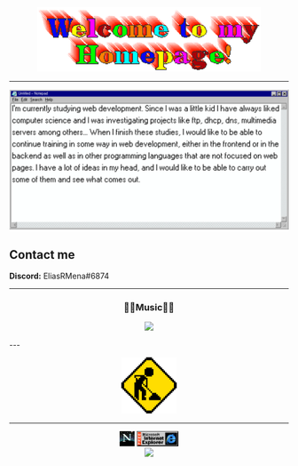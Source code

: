 <p align="center">
    <img src="img/welcome.gif" width="80%">
</p>

---

<img src="img/Banner-github.png">

## Contact me
**Discord:** EliasRMena#6874

---
<h3 align="center">🎵🎵Music🎵🎵</h3>
<p align="center">
    <a href="https://open.spotify.com/user/eliasrmena"><img src="https://eliasrmena.vercel.app/api/spotify"></a>
</p>
---

<p align="center">
    <img src="img/under-construction.gif" width="20%">
</p>

---
<p align="center">
    <img src="img/netscape.gif" width="5.3%" display="inline"> <img src="img/explorer.gif" width="15%" display="inline">
    <br>
    <img src="https://profile-counter.glitch.me/EliasRMena/count.svg">
</p>


<!--
**EliasRMena/EliasRMena** is a ✨ _special_ ✨ repository because its `README.md` (this file) appears on your GitHub profile.

Here are some ideas to get you started:

- 🔭 I’m currently working on ...
- 🌱 I’m currently learning ...
- 👯 I’m looking to collaborate on ...
- 🤔 I’m looking for help with ...
- 💬 Ask me about ...
- 📫 How to reach me: ...
- 😄 Pronouns: ...
- ⚡ Fun fact: ...
-->
